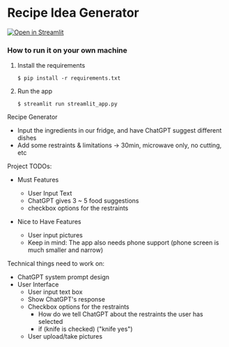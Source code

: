 # Recipe Idea Generator

[![Open in Streamlit](https://static.streamlit.io/badges/streamlit_badge_black_white.svg)](https://blank-app-template.streamlit.app/)

### How to run it on your own machine

1. Install the requirements

   ```
   $ pip install -r requirements.txt
   ```

2. Run the app

   ```
   $ streamlit run streamlit_app.py
   ```

Recipe Generator
   - Input the ingredients in our fridge, and have ChatGPT suggest different dishes
   - Add some restraints & limitations -> 30min, microwave only, no cutting, etc

Project TODOs:
- Must Features
   - User Input Text
   - ChatGPT gives 3 ~ 5 food suggestions
   - checkbox options for the restraints

- Nice to Have Features
   - User input pictures
   - Keep in mind: The app also needs phone support (phone screen is much smaller and narrow)

Technical things need to work on:
- ChatGPT system prompt design
- User Interface
   - User input text box
   - Show ChatGPT's response
   - Checkbox options for the restraints
      - How do we tell ChatGPT about the restraints the user has selected
      - if (knife is checked) ("knife yes")
   - User upload/take pictures
